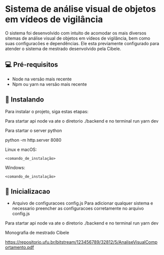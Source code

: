 # Sistema de análise visual de objetos em vídeos de vigilância

O sistema foi desenvolvido com intuito de acomodar os mais diversos sitemas de análise visual de objetos em vídeos de vigilância, bem como suas configuracões e dependências.
Ele esta previamente configurado para atender o sistema de mestrado desenvolvido pela Cibele.
## 💻 Pré-requisitos

* Node na versão mais recente
* Npm  ou yarn na versão mais recente

## 🚀 Instalando

Para instalar o projeto, siga estas etapas:

Para startar api node
va ate o diretorio ./backend e no terminal run yarn dev


Para startar o server python

python -m http.server 8080


Linux e macOS:
```
<comando_de_instalação>
```

Windows:
```
<comando_de_instalação>
```

## 🚀 Inicializacao 

* Arquivo de configuracoes config.js
Para adicionar qualquer sistema e necessario preencher as configuracoes corretamente no arquivo config.js

Para startar api node
va ate o diretorio ./backend e no terminal run yarn dev

Monografia de mestrado Cibele

https://repositorio.ufu.br/bitstream/123456789/32812/5/AnaliseVisualComportamento.pdf






